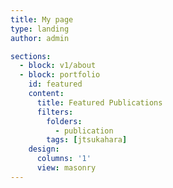 ```yaml
---
title: My page
type: landing
author: admin

sections:
  - block: v1/about
  - block: portfolio
    id: featured
    content:
      title: Featured Publications
      filters:
        folders:
          - publication
        tags: [jtsukahara]
    design:
      columns: '1'
      view: masonry
---
```



